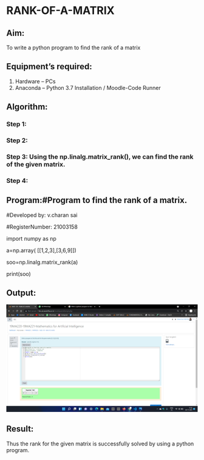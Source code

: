 # RANK-OF-A-MATRIX
## Aim:
To write a python program to find the rank of a matrix
## Equipment’s required:
1. 	Hardware – PCs
2. 	Anaconda – Python 3.7 Installation / Moodle-Code Runner
## Algorithm:
### Step 1: 
### Step 2: 
### Step 3: Using the np.linalg.matrix_rank(), we can find the rank of the given matrix.
### Step 4: 
## Program:#Program to find the rank of a matrix.
#Developed by: v.charan sai

#RegisterNumber: 21003158 

import numpy as np 

a=np.array( [[1,2,3],[3,6,9]])

soo=np.linalg.matrix_rank(a)

print(soo)

## Output:
![output](https://github.com/charansai0/RANK-OF-A-MATRIX/blob/main/Screenshot%20(97).png?raw=true)
## Result:
Thus the rank for the given matrix is successfully solved by  using a python program.

